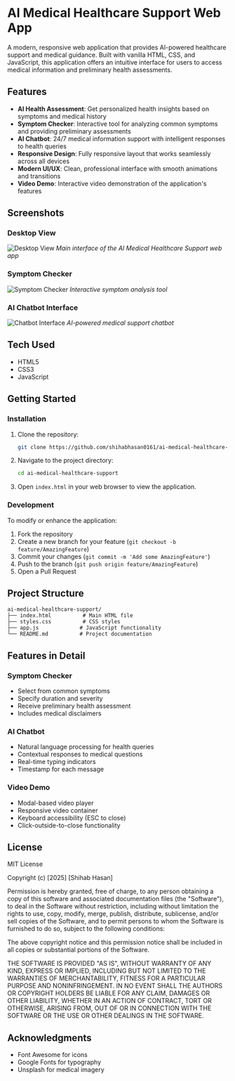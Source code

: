# AI Medical Healthcare Support Web App

A modern, responsive web application that provides AI-powered healthcare support and medical guidance. Built with vanilla HTML, CSS, and JavaScript, this application offers an intuitive interface for users to access medical information and preliminary health assessments.

## Features

- **AI Health Assessment**: Get personalized health insights based on symptoms and medical history
- **Symptom Checker**: Interactive tool for analyzing common symptoms and providing preliminary assessments
- **AI Chatbot**: 24/7 medical information support with intelligent responses to health queries
- **Responsive Design**: Fully responsive layout that works seamlessly across all devices
- **Modern UI/UX**: Clean, professional interface with smooth animations and transitions
- **Video Demo**: Interactive video demonstration of the application's features

## Screenshots

### Desktop View
![Desktop View](assets/desktop-view.png)
*Main interface of the AI Medical Healthcare Support web app*

### Symptom Checker
![Symptom Checker](assets/symptom-checker.png)
*Interactive symptom analysis tool*

### AI Chatbot Interface
![Chatbot Interface](assets/chatbot.png)
*AI-powered medical support chatbot*

## Tech Used

- HTML5
- CSS3
- JavaScript

## Getting Started

### Installation

1. Clone the repository:
   ```bash
   git clone https://github.com/shihabhasan0161/ai-medical-healthcare-support.git
   ```

2. Navigate to the project directory:
   ```bash
   cd ai-medical-healthcare-support
   ```

3. Open `index.html` in your web browser to view the application.

### Development

To modify or enhance the application:

1. Fork the repository
2. Create a new branch for your feature (`git checkout -b feature/AmazingFeature`)
3. Commit your changes (`git commit -m 'Add some AmazingFeature'`)
4. Push to the branch (`git push origin feature/AmazingFeature`)
5. Open a Pull Request

## Project Structure

```
ai-medical-healthcare-support/
├── index.html          # Main HTML file
├── styles.css          # CSS styles
├── app.js             # JavaScript functionality
└── README.md          # Project documentation
```

## Features in Detail

### Symptom Checker
- Select from common symptoms
- Specify duration and severity
- Receive preliminary health assessment
- Includes medical disclaimers

### AI Chatbot
- Natural language processing for health queries
- Contextual responses to medical questions
- Real-time typing indicators
- Timestamp for each message

### Video Demo
- Modal-based video player
- Responsive video container
- Keyboard accessibility (ESC to close)
- Click-outside-to-close functionality

## License

MIT License

Copyright (c) [2025] [Shihab Hasan]

Permission is hereby granted, free of charge, to any person obtaining a copy
of this software and associated documentation files (the "Software"), to deal
in the Software without restriction, including without limitation the rights
to use, copy, modify, merge, publish, distribute, sublicense, and/or sell
copies of the Software, and to permit persons to whom the Software is
furnished to do so, subject to the following conditions:

The above copyright notice and this permission notice shall be included in all
copies or substantial portions of the Software.

THE SOFTWARE IS PROVIDED "AS IS", WITHOUT WARRANTY OF ANY KIND, EXPRESS OR
IMPLIED, INCLUDING BUT NOT LIMITED TO THE WARRANTIES OF MERCHANTABILITY,
FITNESS FOR A PARTICULAR PURPOSE AND NONINFRINGEMENT. IN NO EVENT SHALL THE
AUTHORS OR COPYRIGHT HOLDERS BE LIABLE FOR ANY CLAIM, DAMAGES OR OTHER
LIABILITY, WHETHER IN AN ACTION OF CONTRACT, TORT OR OTHERWISE, ARISING FROM,
OUT OF OR IN CONNECTION WITH THE SOFTWARE OR THE USE OR OTHER DEALINGS IN THE
SOFTWARE.

## Acknowledgments

- Font Awesome for icons
- Google Fonts for typography
- Unsplash for medical imagery 